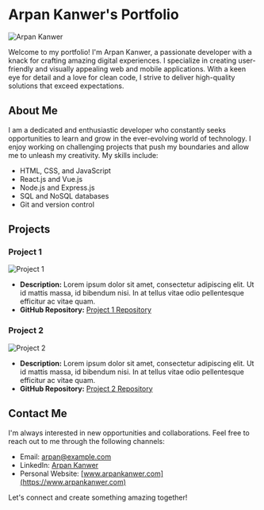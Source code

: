 # Arpan Kanwer's Portfolio

![Arpan Kanwer](portfolio_photo.jpg)

Welcome to my portfolio! I'm Arpan Kanwer, a passionate developer with a knack for crafting amazing digital experiences. I specialize in creating user-friendly and visually appealing web and mobile applications. With a keen eye for detail and a love for clean code, I strive to deliver high-quality solutions that exceed expectations.

## About Me

I am a dedicated and enthusiastic developer who constantly seeks opportunities to learn and grow in the ever-evolving world of technology. I enjoy working on challenging projects that push my boundaries and allow me to unleash my creativity. My skills include:

- HTML, CSS, and JavaScript
- React.js and Vue.js
- Node.js and Express.js
- SQL and NoSQL databases
- Git and version control

## Projects

### Project 1

![Project 1](project1_banner.jpg)

- **Description:** Lorem ipsum dolor sit amet, consectetur adipiscing elit. Ut id mattis massa, id bibendum nisi. In at tellus vitae odio pellentesque efficitur ac vitae quam.
- **GitHub Repository:** [Project 1 Repository](https://github.com/your_username/project1)

### Project 2

![Project 2](project2_banner.jpg)

- **Description:** Lorem ipsum dolor sit amet, consectetur adipiscing elit. Ut id mattis massa, id bibendum nisi. In at tellus vitae odio pellentesque efficitur ac vitae quam.
- **GitHub Repository:** [Project 2 Repository](https://github.com/your_username/project2)

## Contact Me

I'm always interested in new opportunities and collaborations. Feel free to reach out to me through the following channels:

- Email: [arpan@example.com](mailto:arpan@example.com)
- LinkedIn: [Arpan Kanwer](https://www.linkedin.com/in/arpan-kanwer)
- Personal Website: [www.arpankanwer.com](https://www.arpankanwer.com)

Let's connect and create something amazing together!
